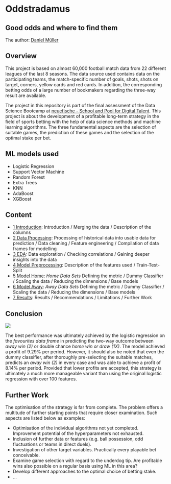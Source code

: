 # Oddstradamus
## Good odds and where to find them

The author: [Daniel Müller](https://github.com/mue94)

## Overview

This project is based on almost 60,000 football match data from 22 different leagues of the last 8 seasons. The data source used contains data on the participating teams, the match-specific number of goals, shots, shots on target, corners, yellow cards and red cards. In addition, the corresponding betting odds of a large number of bookmakers regarding the three-way result are available.

The project in this repository is part of the final assessment of the Data Science Bootcamp at [neuefische - School and Pool for Digital Talent](https://www.neuefische.de). This project is about the development of a profitable long-term strategy in the field of sports betting with the help of data science methods and machine learning algorithms. The three fundamental aspects are the selection of suitable games, the prediction of these games and the selection of the optimal stake per bet.

## ML models used

- Logistic Regression
- Support Vector Machine
- Random Forest
- Extra Trees
- KNN
- AdaBoost
- XGBoost

## Content

- [1 Introduction](https://github.com/mue94/oddstradamus/blob/main/01_Introduction.ipynb): Introduction / Merging the data / Description of the columns
- [2 Data Processing](https://github.com/mue94/oddstradamus/blob/main/02_Data_Processing.ipynb): Processing of historical data into usable data for prediction / Data cleaning / Feature engineering / Compilation of data frames for modelling
- [3 EDA](https://github.com/mue94/oddstradamus/blob/main/03_EDA.ipynb): Data exploration / Checking correlations / Gaining deeper insights into the data
- [4 Model Preprocessing](https://github.com/mue94/oddstradamus/blob/main/04_Model_Preprocessing.ipynb): Description of the features used / Train-Test-Split
- [5 Model Home](https://github.com/mue94/oddstradamus/blob/main/05_Model_Home.ipynb): _Home Data Sets_ Defining the metric / Dummy Classifier / Scaling the data / Reducing the dimensions / Base models
- [6 Model Away](https://github.com/mue94/oddstradamus/blob/main/06_Model_Away.ipynb): _Away Data Sets_ Defining the metric / Dummy Classifier / Scaling the data / Reducing the dimensions / Base models
- [7 Results](https://github.com/mue94/oddstradamus/blob/main/07_Results.ipynb): Results / Recommendations / Limitations / Further Work

## Conclusion

![](results.png)

The best performance was ultimately achieved by the logistic regression on the _favourites data frame_ in predicting the two-way outcome between _away win (2)_ or double chance _home win or draw (1X)_. The model achieved a profit of 9.29% per period. However, it should also be noted that even the dummy classifier, after thoroughly pre-selecting the suitable matches, predicts an _away win (2)_ in every case and was able to achieve a profit of 8.14% per period. Provided that lower profits are accepted, this strategy is ultimately a much more manageable variant than using the original logistic regression with over 100 features.

## Further Work

The optimisation of the strategy is far from complete. The problem offers a multitude of further starting points that require closer examination. Such aspects are listed below as examples:


- Optimisation of the individual algorithms not yet completed. Improvement potential of the hyperparameters not exhausted.
- Inclusion of further data or features (e.g. ball possession, odd fluctuations or teams in direct duels).
- Investigation of other target variables. Practically every playable bet conceivable.
- Examine game selection with regard to the underdog tip. Are profitable wins also possible on a regular basis using ML in this area?
- Develop different approaches to the optimal choice of betting stake.
- ...
